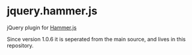 jquery.hammer.js
================

jQuery plugin for [Hammer.js](https://github.com/EightMedia/hammer.js)

Since version 1.0.6 it is seperated from the main source, and lives in this repository.
